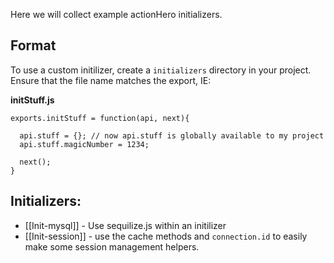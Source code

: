 Here we will collect example actionHero initializers.

## Format

To use a custom initilizer, create a `initializers` directory in your project.  Ensure that the file name matches the export, IE:

**initStuff.js**

	exports.initStuff = function(api, next){
	  
	  api.stuff = {}; // now api.stuff is globally available to my project
	  api.stuff.magicNumber = 1234;
	
	  next();
	}

## Initializers: 
- [[Init-mysql]] - Use sequilize.js within an initilizer
- [[Init-session]] - use the cache methods and `connection.id` to easily make some session management helpers.